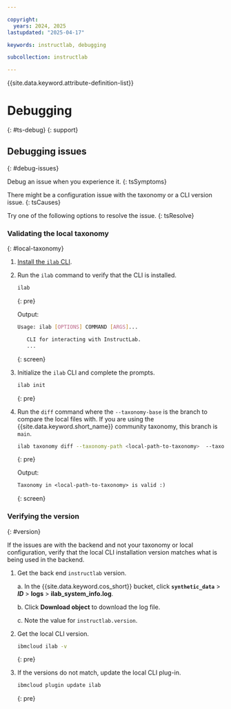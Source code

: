 ```yaml
---

copyright:
  years: 2024, 2025
lastupdated: "2025-04-17"

keywords: instructlab, debugging

subcollection: instructlab

---
```



{{site.data.keyword.attribute-definition-list}}



# Debugging
{: #ts-debug}
{: support}


## Debugging issues
{: #debug-issues}

Debug an issue when you experience it.
{: tsSymptoms}

There might be a configuration issue with the taxonomy or a CLI version issue.
{: tsCauses}

Try one of the following options to resolve the issue.
{: tsResolve}


### Validating the local taxonomy
{: #local-taxonomy}

1. [Install the `ilab` CLI](https://github.com/instructlab/instructlab?tab=readme-ov-file#-installing-ilab).

2. Run the `ilab` command to verify that the CLI is installed.

    ```sh
    ilab
    ```
    {: pre}

    Output:
    ```sh
    Usage: ilab [OPTIONS] COMMAND [ARGS]...

       CLI for interacting with InstructLab.
       ...
    ```
    {: screen}

3. Initialize the `ilab` CLI and complete the prompts.

    ```sh
    ilab init
    ```
    {: pre}

4. Run the `diff` command where the `--taxonomy-base` is the branch to compare the local files with. If you are using the {{site.data.keyword.short_name}} community taxonomy, this branch is `main`.

    ```sh
    ilab taxonomy diff --taxonomy-path <local-path-to-taxonomy>  --taxonomy-base empty
    ```
    {: pre}

    Output:
    ```txt
    Taxonomy in <local-path-to-taxonomy> is valid :)
    ```
    {: screen}


### Verifying the version
{: #version}

If the issues are with the backend and not your taxonomy or local configuration, verify that the local CLI installation version matches what is being used in the backend.

1. Get the back end `instructlab` version.

    a. In the {{site.data.keyword.cos_short}} bucket, click **`synthetic_data`** > ***ID*** > **logs** > **ilab_system_info.log**.

    b. Click **Download object** to download the log file.

    c. Note the value for `instructlab.version`.

1. Get the local CLI version.
    ```sh
    ibmcloud ilab -v
    ```
    {: pre}

1. If the versions do not match, update the local CLI plug-in.

    ```sh
    ibmcloud plugin update ilab
    ```
    {: pre}
